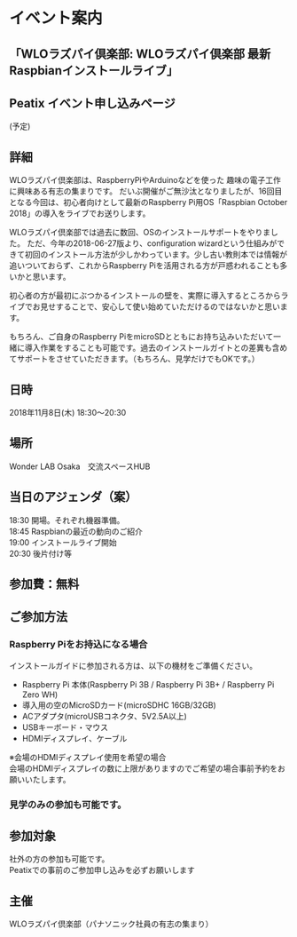 # イベント案内
## 「WLOラズパイ倶楽部: WLOラズパイ倶楽部 最新Raspbianインストールライブ」

## Peatix イベント申し込みページ
(予定)

## 詳細
WLOラズパイ倶楽部は、RaspberryPiやArduinoなどを使った 趣味の電子工作に興味ある有志の集まりです。
だいぶ開催がご無沙汰となりましたが、16回目となる今回は、初心者向けとして最新のRaspberry Pi用OS「Raspbian  October 2018」の導入をライブでお送りします。

WLOラズパイ倶楽部では過去に数回、OSのインストールサポートをやりました。
ただ、今年の2018-06-27版より、configuration wizardという仕組みができて初回のインストール方法が少しかわっています。少し古い教則本では情報が追いついておらず、これからRaspberry Piを活用される方が戸惑われることも多いかと思います。

初心者の方が最初にぶつかるインストールの壁を、実際に導入するところからライブでお見せすることで、安心して使い始めていただけるのではないかと思います。

もちろん、ご自身のRaspberry PiをmicroSDとともにお持ち込みいただいて一緒に導入作業をすることも可能です。過去のインストールガイトとの差異も含めてサポートをさせていただきます。（もちろん、見学だけでもOKです。）

## 日時
2018年11月8日(木) 18:30～20:30 <br>

## 場所
Wonder LAB Osaka　交流スペースHUB <br>

## 当日のアジェンダ（案）　<br>
18:30 開場。それぞれ機器準備。<br>
18:45 Raspbianの最近の動向のご紹介<br>
19:00 インストールライブ開始<br>
20:30 後片付け等<br>

## 参加費：無料

## ご参加方法
### Raspberry Piをお持込になる場合

インストールガイドに参加される方は、以下の機材をご準備ください。
 * Raspberry Pi 本体(Raspberry Pi 3B / Raspberry Pi 3B+ / Raspberry Pi Zero WH)
 * 導入用の空のMicroSDカード(microSDHC 16GB/32GB)
 * ACアダプタ(microUSBコネクタ、5V2.5A以上)
 * USBキーボード・マウス
 * HDMIディスプレイ、ケーブル

※会場のHDMIディスプレイ使用を希望の場合<br>
会場のHDMIディスプレイの数に上限がありますのでご希望の場合事前予約をお願いいたします。

### 見学のみの参加も可能です。

## 参加対象
社外の方の参加も可能です。 <br>
Peatixでの事前のご参加申し込みを必ずお願いします<br>

## 主催
WLOラズパイ倶楽部（パナソニック社員の有志の集まり）<br>
